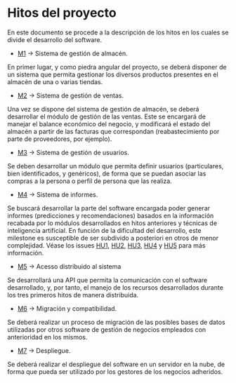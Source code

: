 # Hitos del proyecto

En este documento se procede a la descripción de los hitos en los cuales se divide el desarrollo del software.

- [M1](https://github.com/modejota/VendorVert/milestone/1) -> Sistema de gestión de almacén.

En primer lugar, y como piedra angular del proyecto, se deberá disponer de un sistema que permita gestionar los diversos productos presentes en el almacén de una o varias tiendas. 

- [M2](https://github.com/modejota/VendorVert/milestone/2) -> Sistema de gestión de ventas.

Una vez se dispone del sistema de gestión de almacén, se deberá desarrollar el módulo de gestión de las ventas. Este se encargará de manejar el balance económico del negocio, y modificará el estado del almacén a partir de las facturas que correspondan (reabastecimiento por parte de proveedores, por ejemplo).

- [M3](https://github.com/modejota/VendorVert/milestone/3) -> Sistema de gestión de usuarios.

Se deben desarrollar un módulo que permita definir usuarios (particulares, bien identificados, y genéricos), de forma que se puedan asociar las compras a la persona o perfil de persona que las realiza. 

- [M4](https://github.com/modejota/VendorVert/milestone/4) -> Sistema de informes. 

Se buscará desarrollar la parte del software encargada poder generar informes (predicciones y recomendaciones) basados en la información recabada por lo módulos desarrollados en hitos anteriores y técnicas de inteligencia artificial. En función de la dificultad del desarrollo, este milestone es susceptible de ser subdivido a posteriori en otros de menor complejidad. Véase los issues [HU1](https://github.com/modejota/VendorVert/issues/2), [HU2](https://github.com/modejota/VendorVert/issues/3), [HU3](https://github.com/modejota/VendorVert/issues/4), [HU4](https://github.com/modejota/VendorVert/issues/5) y [HU5](https://github.com/modejota/VendorVert/issues/6) para más información.

- [M5](https://github.com/modejota/VendorVert/milestone/5) -> Acesso distribuido al sistema

Se desarrollará una API que permita la comunicación con el software desarrollado, y, por tanto, el manejo de los recursos desarrollados durante los tres primeros hitos de manera distribuida. 

- [M6](https://github.com/modejota/VendorVert/milestone/6) -> Migración y compatibilidad.

Se deberá realizar un proceso de migración de las posibles bases de datos utilizadas por otros software de gestión de negocios empleados con anterioridad en los mismos.

- [M7](https://github.com/modejota/VendorVert/milestone/7) -> Despliegue.

Se deberá realizar el despliegue del software en un servidor en la nube, de forma que pueda ser utilizado por los gestores de los negocios adheridos. 